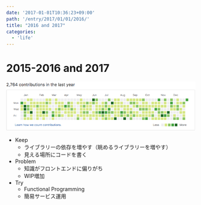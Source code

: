 ```yaml
---
date: '2017-01-01T10:36:23+09:00'
path: '/entry/2017/01/01/2016/'
title: "2016 and 2017"
categories:
  - 'life'
---
```

# 2015-2016 and 2017

![grass](./2016.png)

- Keep
  - ライブラリーの依存を増やす（眺めるライブラリーを増やす）
  - 見える場所にコードを書く
- Problem
  - 知識がフロントエンドに偏りがち
  - WIP増加
- Try
  - Functional Programming
  - 簡易サービス運用
